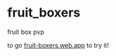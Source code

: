 # fruit_boxers
fruit box pvp


to go <a href="https://fruit-boxers.web.app">fruit-boxers.web.app</a> to try it!
